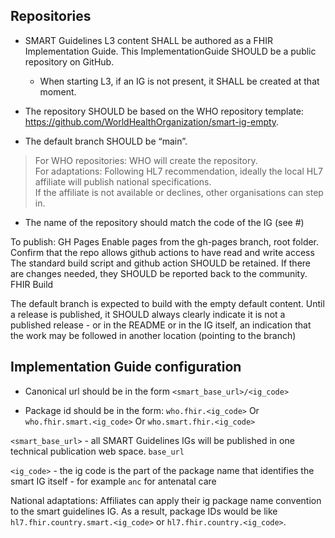 
## Repositories

* SMART Guidelines L3 content SHALL be authored as a FHIR Implementation Guide. This ImplementationGuide SHOULD be a public repository on GitHub. 
  * When starting L3, if an IG is not present, it SHALL be created at that moment.

* The repository SHOULD be based on the WHO repository template: https://github.com/WorldHealthOrganization/smart-ig-empty.

* The default branch SHOULD be “main”.

> For WHO repositories: WHO will create the repository.  
> For adaptations: Following HL7 recommendation, ideally the local HL7 affiliate will publish national specifications.  
> If the affiliate is not available or declines, other organisations can step in.

* The name of the repository should match the code of the IG (see #)


To publish: 
GH Pages
Enable pages from the gh-pages branch, root folder.
Confirm that the repo allows github actions to have read and write access
The standard build script and github action SHOULD be retained. If there are changes needed, they SHOULD be reported back to the community.
FHIR Build




The default branch is expected to build with the empty default content. Until a release is published, it SHOULD always clearly indicate it is not a published release  - or in the README or in the IG itself, an indication that the work may be followed in another location (pointing to the branch)

## Implementation Guide configuration

* Canonical url should be in the form `<smart_base_url>/<ig_code>`

* Package id should be in the form: `who.fhir.<ig_code>` Or `who.fhir.smart.<ig_code>` Or `who.smart.fhir.<ig_code>`



`<smart_base_url>` - all SMART Guidelines IGs will be published in one technical publication web space. `base_url`

`<ig_code>` - the ig code is the part of the package name that identifies the smart IG itself - for example `anc` for antenatal care


National adaptations: 
Affiliates can apply their ig package name convention to the smart guidelines IG. As a result, package IDs would be like `hl7.fhir.country.smart.<ig_code>` or `hl7.fhir.country.<ig_code>`.

